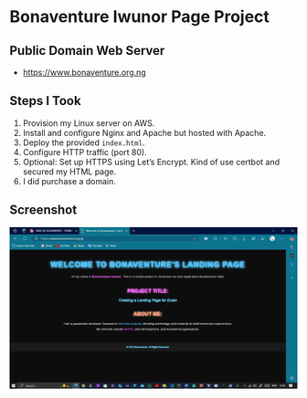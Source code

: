 # Bonaventure Iwunor Page Project

## Public Domain Web Server

- <https://www.bonaventure.org.ng>

## Steps I Took

1. Provision my Linux server on AWS.
2. Install and configure Nginx and Apache but hosted with Apache.
3. Deploy the provided `index.html`.
4. Configure HTTP traffic (port 80).
5. Optional: Set up HTTPS using Let’s Encrypt. Kind of use certbot and secured my HTML page.
6. I did purchase a domain.

## Screenshot

![Bonaventur's Page Screenshot](/Bonaventure.png)
